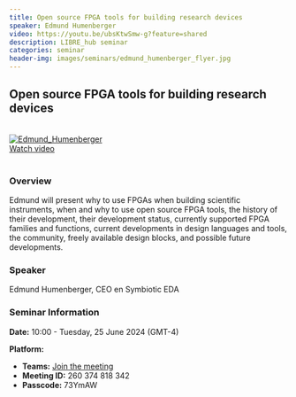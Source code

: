 ```yaml
---
title: Open source FPGA tools for building research devices
speaker: Edmund Humenberger
video: https://youtu.be/ubsKtwSmw-g?feature=shared
description: LIBRE_hub seminar
categories: seminar
header-img: images/seminars/edmund_humenberger_flyer.jpg
---
```


## Open source FPGA tools for building research devices

<br>

<div class="thumbnail-container">
  <a href="https://youtu.be/ubsKtwSmw-g?feature=shared">
    <img class="thumbnail" src="http://img.youtube.com/vi/ubsKtwSmw-g/0.jpg" alt="Edmund_Humenberger">
    <div class="overlay">
      <span class="text">Watch video</span>
    </div>
  </a>
</div>

<br>

### Overview
Edmund will present why to use FPGAs when building scientific instruments, when and why to use open source FPGA tools, the history of their development, their development status, currently supported FPGA families and functions, current developments in design languages and tools, the community, freely available design blocks, and possible future developments.

### Speaker
Edmund Humenberger, CEO en Symbiotic EDA

### Seminar Information

**Date:** 10:00 - Tuesday, 25 June 2024 (GMT-4)

**Platform:**
- **Teams:** [Join the meeting](https://teams.microsoft.com/l/meetup-join/19%3ameeting_MTFjYjQ5OGUtZTI1ZS00YjExLWJjZjYtMTczYWM4MTZlNWI1%40thread.v2/0?context=%7b%22Tid%22%3a%225ff5d9fa-f83f-4ac1-a4d2-eb48ea0a00d2%22%2c%22Oid%22%3a%22b066b156-36d2-4bf1-8723-85ab0bba4b91%22%7d)
- **Meeting ID:** 260 374 818 342
- **Passcode:** 73YmAW